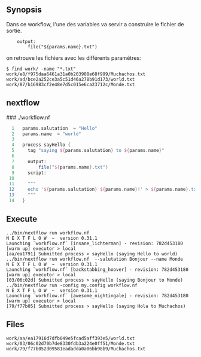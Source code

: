 ## Synopsis

Dans ce workflow, l'une des variables va servir a construire le fichier de sortie.

```
	output:
		file("${params.name}.txt")
```

on retrouve les fichiers avec les différents paramètres:


```
$ find work/ -name "*.txt"
work/e8/f975daa6461a31a0b203908e68f999/Muchachos.txt
work/ad/bce2a252ce3a5c51d46a278b91d173/world.txt
work/87/b16983cf2e48e7d5c015e6ca23712c/Monde.txt
```

## nextflow

### ./workflow.nf

```groovy
  1   params.salutation  = "Hello"
  2   params.name  = "world"
  3   
  4   process sayHello {
  5   	tag "saying ${params.salutation} to ${params.name}"
  6   	
  7   	output:
  8   		file("${params.name}.txt")
  9   	script:
 10   	
 11   	"""
 12   	echo '${params.salutation} ${params.name}!' > ${params.name}.txt
 13   	"""
 14   }
```


## Execute

```
../bin/nextflow run workflow.nf 
N E X T F L O W  ~  version 0.31.1
Launching `workflow.nf` [insane_lichterman] - revision: 782d453180
[warm up] executor > local
[aa/ea1791] Submitted process > sayHello (saying Hello to world)
../bin/nextflow run workflow.nf  --salutation Bonjour --name Monde
N E X T F L O W  ~  version 0.31.1
Launching `workflow.nf` [backstabbing_hoover] - revision: 782d453180
[warm up] executor > local
[03/06c02d] Submitted process > sayHello (saying Bonjour to Monde)
../bin/nextflow run -config my.config workflow.nf  
N E X T F L O W  ~  version 0.31.1
Launching `workflow.nf` [awesome_nightingale] - revision: 782d453180
[warm up] executor > local
[79/f77b05] Submitted process > sayHello (saying Hola to Muchachos)
```


## Files

```
work/aa/ea17916d7dfb049e5fcad5aff393e5/world.txt
work/03/06c02d70b7de8330fdb3a224e0ff51/Monde.txt
work/79/f77b052d09581eadadda0a06bb98b9/Muchachos.txt
```


